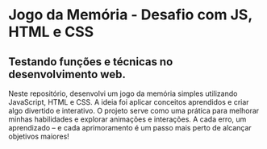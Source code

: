 # Jogo da Memória - Desafio com JS, HTML e CSS

## Testando funções e técnicas no desenvolvimento web.

Neste repositório, desenvolvi um jogo da memória simples utilizando JavaScript, HTML e CSS. A ideia foi aplicar conceitos aprendidos e criar algo divertido e interativo. O projeto serve como uma prática para melhorar minhas habilidades e explorar animações e interações. A cada erro, um aprendizado – e cada aprimoramento é um passo mais perto de alcançar objetivos maiores!
